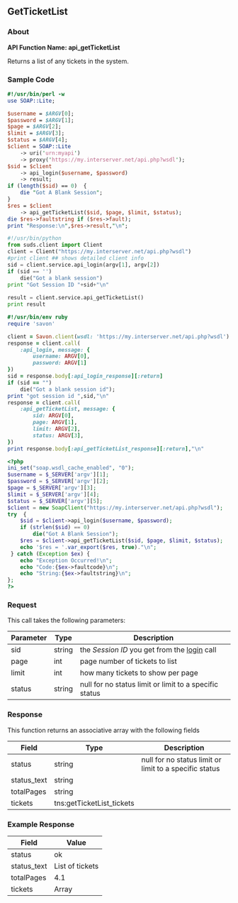 
## GetTicketList

### About

**API Function Name: api_getTicketList**

Returns a list of any tickets in the system.


### Sample Code

```perl
#!/usr/bin/perl -w
use SOAP::Lite;

$username = $ARGV[0];
$password = $ARGV[1];
$page = $ARGV[2];
$limit = $ARGV[3];
$status = $ARGV[4];
$client = SOAP::Lite
	-> uri('urn:myapi')
	-> proxy('https://my.interserver.net/api.php?wsdl');
$sid = $client
	-> api_login($username, $password)
	-> result;
if (length($sid) == 0)  {
	die "Got A Blank Session";
} 
$res = $client
	-> api_getTicketList($sid, $page, $limit, $status);
die $res->faultstring if ($res->fault);
print "Response:\n",$res->result,"\n";

```

```python
#!/usr/bin/python
from suds.client import Client
client = Client("https://my.interserver.net/api.php?wsdl")
#print client ## shows detailed client info
sid = client.service.api_login(argv[1], argv[2])
if (sid == '')
	die("Got a blank session")
print "Got Session ID "+sid+"\n"
  
result = client.service.api_getTicketList()
print result

```

```ruby
#!/usr/bin/env ruby
require 'savon'

client = Savon.client(wsdl: 'https://my.interserver.net/api.php?wsdl')
response = client.call(
	:api_login, message: {
		username: ARGV[0],
		password: ARGV[1]
})
sid = response.body[:api_login_response][:return]
if (sid == "")
	die("Got a blank session id");
print "got session id ",sid,"\n"
response = client.call(
	:api_getTicketList, message: { 
		sid: ARGV[0], 
		page: ARGV[1], 
		limit: ARGV[2], 
		status: ARGV[3], 
})
print response.body[:api_getTicketList_response][:return],"\n"

```

```php
<?php
ini_set("soap.wsdl_cache_enabled", "0");
$username = $_SERVER['argv'][1];
$password = $_SERVER['argv'][2];
$page = $_SERVER['argv'][3];
$limit = $_SERVER['argv'][4];
$status = $_SERVER['argv'][5];
$client = new SoapClient("https://my.interserver.net/api.php?wsdl");
try  { 
	$sid = $client->api_login($username, $password);
	if (strlen($sid) == 0)
		die("Got A Blank Session");
	$res = $client->api_getTicketList($sid, $page, $limit, $status);
	echo '$res = '.var_export($res, true)."\n";
 } catch (Exception $ex) {
	echo "Exception Occurred!\n";
	echo "Code:{$ex->faultcode}\n";
	echo "String:{$ex->faultstring}\n";
}; 
?>

```



### Request

This call takes the following parameters:

Parameter|Type|Description
---------|----|-----------
sid|string|the *Session ID* you get from the [login](#login) call
page|int|page number of tickets to list
limit|int|how many tickets to show per page
status|string|null for no status limit or limit to a specific status


### Response

This function returns an associative array with the following fields

Field|Type|Description
-----|----|-----------
status|string|null for no status limit or limit to a specific status
status_text|string|
totalPages|string|
tickets|tns:getTicketList_tickets|


### Example Response

<table>
	<thead>
		<tr>
			<th>Field</th>
			<th>Value</th>
		</tr>
	</thead>
	<tbody>
		<tr>
			<td>status</td>
			<td>ok</td>
		</tr>
		<tr>
			<td>status_text</td>
			<td>List of tickets</td>
		</tr>
		<tr>
			<td>totalPages</td>
			<td>4.1</td>
		</tr>
		<tr>
			<td>tickets</td>
			<td>Array</td>
		</tr>
	</tbody>
</table>



